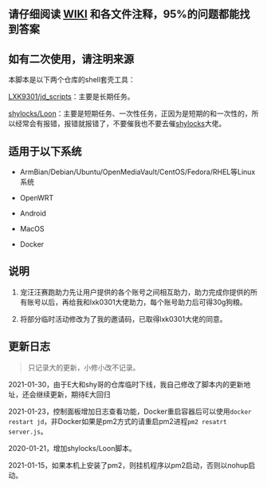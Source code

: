 ## 请仔细阅读 [WIKI](https://github.com/lan-tianxiang/jd_shell/wiki) 和各文件注释，95%的问题都能找到答案


## 如有二次使用，请注明来源

本脚本是以下两个仓库的shell套壳工具：

[LXK9301/jd_scripts](https://github.com/LXK9301/jd_scripts)：主要是长期任务。

[shylocks/Loon](https://github.com/shylocks/Loon)：主要是短期任务、一次性任务，正因为是短期的和一次性的，所以经常会有报错，报错就报错了，不要催我也不要去催[shylocks](https://github.com/shylocks)大佬。

## 适用于以下系统

- ArmBian/Debian/Ubuntu/OpenMediaVault/CentOS/Fedora/RHEL等Linux系统

- OpenWRT

- Android

- MacOS

- Docker

## 说明

1. 宠汪汪赛跑助力先让用户提供的各个账号之间相互助力，助力完成你提供的所有账号以后，再给我和lxk0301大佬助力，每个账号助力后可得30g狗粮。

2. 将部分临时活动修改为了我的邀请码，已取得lxk0301大佬的同意。

## 更新日志

> 只记录大的更新，小修小改不记录。

2021-01-30，由于E大和shy哥的仓库临时下线，我自己修改了脚本内的更新地址，还会继续更新，期待E大回归

2021-01-23，控制面板增加日志查看功能，Docker重启容器后可以使用`docker restart jd`，非Docker如果是pm2方式的请重启pm2进程`pm2 resatrt server.js`。

2020-01-21，增加shylocks/Loon脚本。

2021-01-15，如果本机上安装了pm2，则挂机程序以pm2启动，否则以nohup启动。
